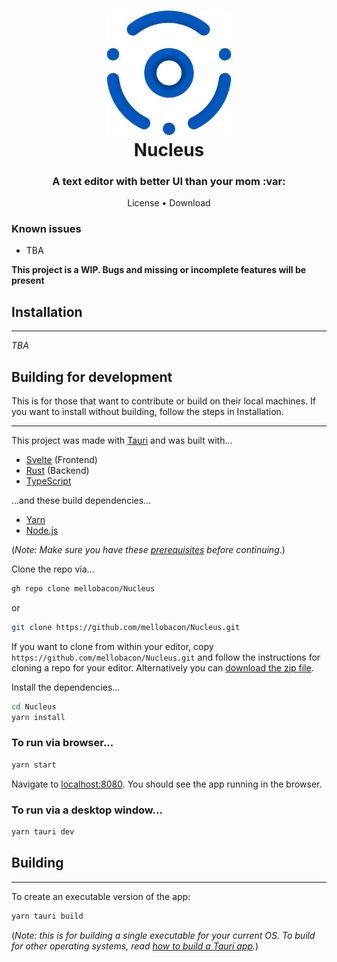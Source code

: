 <h1 align="center" style="position: relative;">
  <img width="200" src="./public/assets/images/Icon(1).png" alt="The nucleus" /><br>
  Nucleus
</h1>
<h3 align="center">A text editor with better UI than your mom :var:</h3>
<p align="center">
  License •
  Download
</p>

### Known issues
- TBA

**This project is a WIP. Bugs and missing or incomplete features will be present**

## Installation
---
*TBA*

## Building for development
This is for those that want to contribute or build on their local machines. If you want to install without building, follow the steps in Installation.

---
This project was made with [Tauri](https://tauri.app/) and was built with...
- [Svelte](https://svelte.dev/) (Frontend)
- [Rust](https://www.rust-lang.org/) (Backend)
- [TypeScript](https://www.typescriptlang.org/)

...and these build dependencies...
- [Yarn](https://yarnpkg.com/)
- [Node.js](https://nodejs.org)

(*Note: Make sure you have these [prerequisites](https://tauri.app/v1/guides/getting-started/prerequisites) before continuing*.)

Clone the repo via...
```bash
gh repo clone mellobacon/Nucleus
```
or
```bash
git clone https://github.com/mellobacon/Nucleus.git
```

If you want to clone from within your editor, copy ```https://github.com/mellobacon/Nucleus.git``` and follow the instructions for cloning a repo for your editor. Alternatively you can [download the zip file](https://github.com/mellobacon/Nucleus/archive/refs/heads/master.zip).

Install the dependencies...

```bash
cd Nucleus
yarn install
```

### To run via browser...

```bash
yarn start
```

Navigate to [localhost:8080](http://localhost:8080). You should see the app running in the browser.

### To run via a desktop window...

```bash
yarn tauri dev
```

## Building
---

To create an executable version of the app:

```bash
yarn tauri build
```
(*Note: this is for building a single executable for your current OS. To build for other operating systems, read [how to build a Tauri app](https://tauri.app/v1/guides/building/).*)